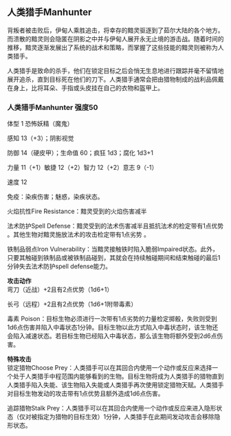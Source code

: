 ## 人类猎手Manhunter 

背叛者被击败后，伊甸人乘胜追击，将幸存的黯灵驱逐到了茹尔大陆的各个地方。而溃散的黯灵则会隐匿在阴影之中并与伊甸人展开永无止境的游击战。随着时间的推移，黯灵逐渐发展出了系统的战术和策略，而掌握了这些技能的黯灵则被称为人类猎手。  

人类猎手是致命的杀手，他们在锁定目标之后会悄无生息地进行跟踪并毫不留情地展开追杀，直到目标死在他们的刀下。人类猎手通常会把由猎物制成的战利品佩戴在身上，比将耳朵、手指或头皮挂在自己的衣物和盔甲上。

### 人类猎手Manhunter 强度50

体型 1 恐怖妖精（魔鬼）

感知 13（+3）；阴影视觉

防御 14（硬皮甲）；生命值 60；疯狂 1d3；腐化 1d3+1

力量 11（+1）敏捷 12（+2）智力 12（+2）意志 9（-1）

速度 12

免疫：染疾伤害；魅惑，染疾状态。

火焰抗性Fire Resistance：黯灵受到的火焰伤害减半

法术防护Spell Defense：黯灵受到的法术伤害减半且抵抗法术的检定带有1点优势
。其他生物对黯灵施放法术的攻击检定带有1点劣势 。

铁制品弱点Iron
Vulnerability：当黯灵接触铁时陷入脆弱Impaired状态。此外，只要其触碰到铁制品或被铁制品碰到，其就会在持续触碰期间和结束触碰的最后1分钟失去法术防护spell
defense能力。

**攻击动作**  
弯刀（近战）+2且有2点优势（1d6+1）

长弓（远程）+2且有2点优势（1d6+1附带毒素）

毒素
Poison：目标生物必须进行一次带有1点劣势的力量检定掷骰，失败则受到1d6点伤害并陷入中毒状态1分钟。目标生物以此方式陷入中毒状态时，该生物还会陷入减速状态。若目标生物已经陷入中毒状态，那么该生物将额外受到2d6点伤害。

**特殊攻击**  
锁定猎物Choose
Prey：人类猎手可以在其回合内使用一个动作或反应来选择一个处于人类猎手中程范围内能够看到的生物。目标生物将成为人类猎手的猎物直到人类猎手陷入失能、该生物陷入失能或人类猎手再次使用锁定猎物天赋。人类猎手对目标生物发动的攻击带有1点优势且额外造成1d6点伤害。

追踪猎物Stalk
Prey：人类猎手可以在其回合内使用一个动作或反应来进入隐形状态（仅对被指定为猎物的目标生效）1分钟，人类猎手在此期间发动攻击会移除隐形状态。
